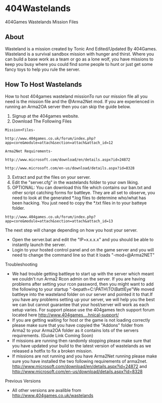 404Wastelands
=============

404Games Wastelands Mission Files

About
-----

Wasteland is a mission created by Tonic And Edited/Updated By 404Games. 
Wasteland is a survival sandbox mission with hunger and thirst. Where you can build a base work as a team or go as a lone wolf, you have missions to keep you busy where you could find some people to hunt or just get some fancy toys to help you rule the server.

How To Host Wastelands
----------------------

How to host 404games wasteland missionTo run our mission file all you need is the mission file and the @Arma2Net mod. If you are experienced in running an Arma2OA server then you can skip the guide below.

1. Signup at the 404games website.
2. Download The Following Files

```
Mission+Files- 

http://www.404games.co.uk/forum/index.php?app=core&module=attach&section=attach&attach_id=12
```

```
Arma2Net Requirements- 

http://www.microsoft.com/download/en/details.aspx?id=24872 

http://www.microsoft.com/en-us/download/details.aspx?id=8328
```

3. Extract and put the files on your server.
4. Edit the "server.cfg" in the wastelands folder to your own liking.
5. OPTIONAL: You can download this file which contains our ban.txt and other script catching forms for battleye. They are all set to observe, you need to look at the generated *.log files to determine who/what has been hacking. You just need to copy the *.txt files in to your batteye folder. 

```
http://www.404games.co.uk/forum/index.php?app=core&module=attach&section=attach&attach_id=13
```

The next step will change depending on how you host your server.

* Open the server.bat and edit the "IP=x.x.x.x" and you should be able to instantly launch the server.
* Login to your hosted control panel and on the game server and you will need to change the command line so that it loads "-mod=@Arma2NET"

Troubleshooting

* We had trouble getting battleye to start up with the server which meant we couldn't run Arma2 Rcon admin on the server. If you are having problems after setting your rcon password, then you might want to add the following to your startup "-bepath=C:\PATH\TO\BattlEye"We moved battleye into the wasteland folder on our server and pointed it to that.If you have any problems setting up your server, we will help you the best we can but cannot guarantee that your host/server will work as each setup varies. For support please use the 404games tech support forum located here http://www.404games....hnical-support/
* If you are getting waiting for host or the game is not loading correctly please make sure that you have copyied the "Addons" folder from Arma2 to your Arma2OA folder as it contains lots of the servers requirements. (Guide Link Coming Soon)
* If missions are running then randomly stopping please make sure that you have updated your build to the latest version of wastelands as we released a hotfix to fix a broken mission.
* If missions are not running and you have Arma2Net running please make sure you have installed the two following requirements of arma2net. http://www.microsoft.com/download/en/details.aspx?id=24872 and http://www.microsoft.com/en-us/download/details.aspx?id=8328

Previous Versions

* All other versions are avalible from http://www.404games.co.uk/wastelands